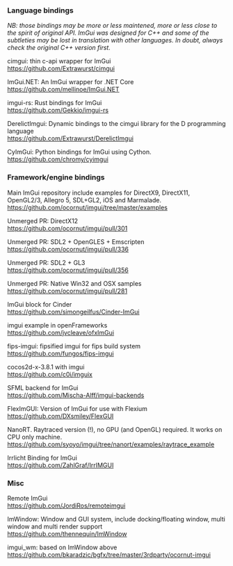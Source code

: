 ### Language bindings

_NB: those bindings may be more or less maintened, more or less close to the spirit of original API. ImGui was designed for C++ and some of the subtleties may be lost in translation with other languages. In doubt, always check the original C++ version first._

cimgui: thin c-api wrapper for ImGui
<br>https://github.com/Extrawurst/cimgui

ImGui.NET: An ImGui wrapper for .NET Core
<br>https://github.com/mellinoe/ImGui.NET

imgui-rs: Rust bindings for ImGui
<br>https://github.com/Gekkio/imgui-rs

DerelictImgui: Dynamic bindings to the cimgui library for the D programming language
<br>https://github.com/Extrawurst/DerelictImgui

CyImGui: Python bindings for ImGui using Cython.
<br>https://github.com/chromy/cyimgui

### Framework/engine bindings

Main ImGui repository include examples for DirectX9, DirectX11, OpenGL2/3, Allegro 5, SDL+GL2, iOS and Marmalade.
<br>https://github.com/ocornut/imgui/tree/master/examples

Unmerged PR: DirectX12
<br>https://github.com/ocornut/imgui/pull/301

Unmerged PR: SDL2 + OpenGLES + Emscripten
<br>https://github.com/ocornut/imgui/pull/336

Unmerged PR: SDL2 + GL3
<br>https://github.com/ocornut/imgui/pull/356

Unmerged PR: Native Win32 and OSX samples
<br>https://github.com/ocornut/imgui/pull/281

ImGui block for Cinder
<br>https://github.com/simongeilfus/Cinder-ImGui

imgui example in openFrameworks
<br>https://github.com/jvcleave/ofxImGui

fips-imgui: fipsified imgui for fips build system
<br>https://github.com/fungos/fips-imgui

cocos2d-x-3.8.1 with imgui
<br>https://github.com/c0i/imguix

SFML backend for ImGui
<br>https://github.com/Mischa-Alff/imgui-backends

FlexImGUI: Version of ImGui for use with Flexium
<br>https://github.com/DXsmiley/FlexGUI

NanoRT. Raytraced version (!), no GPU (and OpenGL) required. It works on CPU only machine.
<br>https://github.com/syoyo/imgui/tree/nanort/examples/raytrace_example

Irrlicht Binding for ImGui
<br>https://github.com/ZahlGraf/IrrIMGUI

### Misc

Remote ImGui
<br>https://github.com/JordiRos/remoteimgui

ImWindow: Window and GUI system, include docking/floating window, multi window and multi render support
<br>https://github.com/thennequin/ImWindow

imgui_wm: based on ImWindow above
<br>https://github.com/bkaradzic/bgfx/tree/master/3rdparty/ocornut-imgui
